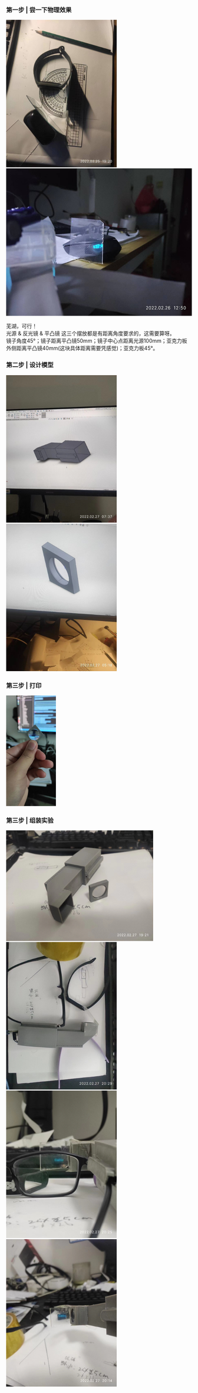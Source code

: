 ### 第一步 | 尝一下物理效果
<img src="../../../resources/images/202112/physics-1.jpg"  height="400px" />
<img src="../../../resources/images/202112/physics-2.jpg"  height="400px" />   

芜湖，可行！    
光源 & 反光镜 & 平凸镜 这三个摆放都是有距离角度要求的，这需要算呀。  
镜子角度45°；镜子距离平凸镜50mm；镜子中心点距离光源100mm；亚克力板外侧距离平凸镜40mm(这块具体距离需要凭感觉)；亚克力板45°。


### 第二步 | 设计模型
<img src="../../../resources/images/202112/model-1.jpg"  height="400px" />   
<img src="../../../resources/images/202112/model-2.jpg"  height="400px" />   

### 第三步 | 打印
<img src="../../../resources/images/202112/part-1.jpg"  height="300px" />   
 
 ### 第三步 | 组装实验
<img src="../../../resources/images/202112/finish-4.jpg"  height="300px" />   
<img src="../../../resources/images/202112/finish-3.jpg"  height="400px" />   
 <img src="../../../resources/images/202112/finish-2.jpg"  height="400px" />   
 <img src="../../../resources/images/202112/finish-1.jpg"  height="400px" />   
